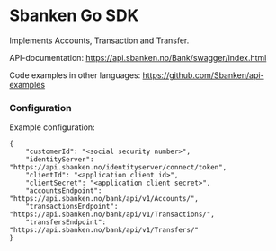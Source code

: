 # Sbanken Go SDK
Implements Accounts, Transaction and Transfer.

API-documentation: https://api.sbanken.no/Bank/swagger/index.html

Code examples in other languages: https://github.com/Sbanken/api-examples

### Configuration
Example configuration:
```
{
    "customerId": "<social security number>",
    "identityServer": "https://api.sbanken.no/identityserver/connect/token",
    "clientId": "<application client id>",
    "clientSecret": "<application client secret>",
    "accountsEndpoint": "https://api.sbanken.no/bank/api/v1/Accounts/",
    "transactionsEndpoint": "https://api.sbanken.no/bank/api/v1/Transactions/",
    "transfersEndpoint": "https://api.sbanken.no/bank/api/v1/Transfers/"
}
```

